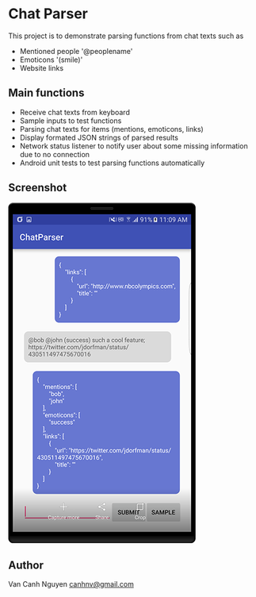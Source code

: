 # Chat Parser
This project is to demonstrate parsing functions from chat texts such as 

- Mentioned people '@peoplename'
- Emoticons '(smile)'
- Website links 

## Main functions

- Receive chat texts from keyboard
- Sample inputs to test functions
- Parsing chat texts for items (mentions, emoticons, links)
- Display formated JSON strings of parsed results
- Network status listener to notify user about some missing information due to no connection
- Android unit tests to test parsing functions automatically

## Screenshot
![Alt text](/screenshot_1.png?raw=true)

## Author
Van Canh Nguyen
canhnv@gmail.com

